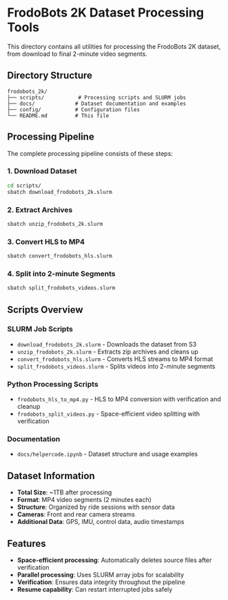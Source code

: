 # FrodoBots 2K Dataset Processing Tools

This directory contains all utilities for processing the FrodoBots 2K dataset, from download to final 2-minute video segments.

## Directory Structure

```
frodobots_2k/
├── scripts/           # Processing scripts and SLURM jobs
├── docs/             # Dataset documentation and examples  
├── config/           # Configuration files
└── README.md         # This file
```

## Processing Pipeline

The complete processing pipeline consists of these steps:

### 1. Download Dataset
```bash
cd scripts/
sbatch download_frodobots_2k.slurm
```

### 2. Extract Archives
```bash
sbatch unzip_frodobots_2k.slurm
```

### 3. Convert HLS to MP4
```bash
sbatch convert_frodobots_hls.slurm
```

### 4. Split into 2-minute Segments
```bash
sbatch split_frodobots_videos.slurm
```

## Scripts Overview

### SLURM Job Scripts
- `download_frodobots_2k.slurm` - Downloads the dataset from S3
- `unzip_frodobots_2k.slurm` - Extracts zip archives and cleans up
- `convert_frodobots_hls.slurm` - Converts HLS streams to MP4 format
- `split_frodobots_videos.slurm` - Splits videos into 2-minute segments

### Python Processing Scripts
- `frodobots_hls_to_mp4.py` - HLS to MP4 conversion with verification and cleanup
- `frodobots_split_videos.py` - Space-efficient video splitting with verification

### Documentation
- `docs/helpercode.ipynb` - Dataset structure and usage examples

## Dataset Information

- **Total Size**: ~1TB after processing
- **Format**: MP4 video segments (2 minutes each)
- **Structure**: Organized by ride sessions with sensor data
- **Cameras**: Front and rear camera streams
- **Additional Data**: GPS, IMU, control data, audio timestamps

## Features

- **Space-efficient processing**: Automatically deletes source files after verification
- **Parallel processing**: Uses SLURM array jobs for scalability
- **Verification**: Ensures data integrity throughout the pipeline
- **Resume capability**: Can restart interrupted jobs safely
